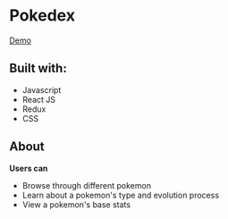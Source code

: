 # Pokedex 
[Demo](https://pokedex-app-7737f.firebaseapp.com/)
## Built with:
* Javascript
* React JS
* Redux
* CSS
## About
**Users can**
- Browse through different pokemon
- Learn about a pokemon's type and evolution process
- View a pokemon's base stats
